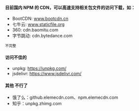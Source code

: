 #### 目前国内 NPM 的 CDN，可以高速支持相关包文件的访问下载，如：
* BootCDN: www.bootcdn.cn
* 七牛云: www.staticfile.org
* 360: cdn.baomitu.com
* 字节跳动: cdn.bytedance.com

`不完整`

#### 访问不佳的 
* unpkg: https://unpkg.com/
* jsdelivr:  https://www.jsdelivr.com/


#### 其他 不行了 
* 饿了么：github.elemecdn.com、npm.elemecdn.com
* 知乎：unpkg.zhimg.com
